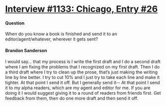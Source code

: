 # [Interview #1133: Chicago, Entry #26](https://www.theoryland.com/intvmain.php?i=1133#26)

#### Question

When do you know a book is finished and send it to an editor/agent/whatever, wherever it gets sent?

#### Brandon Sanderson

I would say… that my process is I write the first draft and I do a second draft where I am fixing the problems that I recognized on my first draft. Then I do a third draft where I try to clean up the prose, that’s just making the writing line by line better. I try to cut 10% and I just try to take each line and make it tighter. At that point I send it off. But I generally send it-- At that point I send it to my alpha readers, which are my agent and editor for me. If you are doing it I would suggest giving it to a round of readers from friends first. Get feedback from them, then do one more draft and then send it off.

